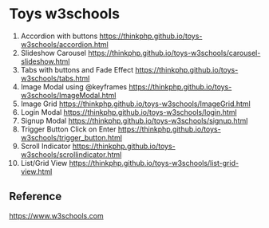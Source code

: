 # Toys w3schools

1. Accordion with buttons https://thinkphp.github.io/toys-w3schools/accordion.html
2. Slideshow Carousel https://thinkphp.github.io/toys-w3schools/carousel-slideshow.html
3. Tabs with buttons and Fade Effect https://thinkphp.github.io/toys-w3schools/tabs.html
4. Image Modal using @keyframes https://thinkphp.github.io/toys-w3schools/ImageModal.html 
5. Image Grid https://thinkphp.github.io/toys-w3schools/ImageGrid.html
6. Login Modal https://thinkphp.github.io/toys-w3schools/login.html
7. Signup Modal https://thinkphp.github.io/toys-w3schools/signup.html
8. Trigger Button Click on Enter https://thinkphp.github.io/toys-w3schools/trigger_button.html
9. Scroll Indicator https://thinkphp.github.io/toys-w3schools/scrollindicator.html
10. List/Grid View https://thinkphp.github.io/toys-w3schools/list-grid-view.html

## Reference

   https://www.w3schools.com
